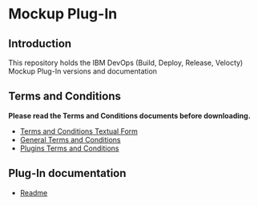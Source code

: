 # Mockup Plug-In

## Introduction

This repository holds the IBM DevOps (Build, Deploy, Release, Velocty) Mockup Plug-In versions and documentation

## Terms and Conditions

**Please read the Terms and Conditions documents before downloading.**

* [Terms and Conditions Textual Form](ibm-plugins-terms-and-conditions.txt)
* [General Terms and Conditions](General_Plugin_Terms_and_Conditions.md)
* [Plugins Terms and Conditions](ibm-plugins-terms-and-conditions.md)

## Plug-In documentation

* [Readme](docs/README.md)

